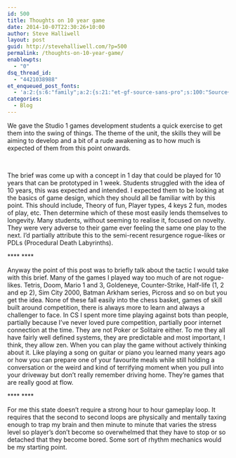 ```yaml
---
id: 500
title: Thoughts on 10 year game
date: 2014-10-07T22:30:26+10:00
author: Steve Halliwell
layout: post
guid: http://stevehalliwell.com/?p=500
permalink: /thoughts-on-10-year-game/
enablewpts:
  - "0"
dsq_thread_id:
  - "4421038988"
et_enqueued_post_fonts:
  - 'a:2:{s:6:"family";a:2:{s:21:"et-gf-source-sans-pro";s:100:"Source+Sans+Pro:200,200italic,300,300italic,regular,italic,600,600italic,700,700italic,900,900italic";s:10:"et-gf-lato";s:75:"Lato:100,100italic,300,300italic,regular,italic,700,700italic,900,900italic";}s:6:"subset";a:7:{i:0;s:8:"cyrillic";i:1;s:5:"greek";i:2;s:10:"vietnamese";i:3;s:5:"latin";i:4;s:9:"greek-ext";i:5;s:9:"latin-ext";i:6;s:12:"cyrillic-ext";}}'
categories:
  - Blog
---
```

We gave the Studio 1 games development students a quick exercise to get them into the swing of things. The theme of the unit, the skills they will be aiming to develop and a bit of a rude awakening as to how much is expected of them from this point onwards.

&nbsp;

The brief was come up with a concept in 1 day that could be played for 10 years that can be prototyped in 1 week. Students struggled with the idea of 10 years, this was expected and intended. I expected them to be looking at the basics of game design, which they should all be familiar with by this point. This should include, Theory of fun, Player types, 4 keys 2 fun, modes of play, etc. Then determine which of these most easily lends themselves to longevity. Many students, without seeming to realise it, focused on novelty. They were very adverse to their game ever feeling the same one play to the next. I’d partially attribute this to the semi-recent resurgence rogue-likes or PDLs (Procedural Death Labyrinths).

**** ****

Anyway the point of this post was to briefly talk about the tactic I would take with this brief. Many of the games I played way too much of are not rogue-likes. Tetris, Doom, Mario 1 and 3, Goldeneye, Counter-Strike, Half-life (1, 2 and ep 2), Sim City 2000, Batman Arkham series, Picross and so on but you get the idea. None of these fall easily into the chess basket, games of skill built around competition, there is always more to learn and always a challenger to face. In CS I spent more time playing against bots than people, partially because I’ve never loved pure competition, partially poor internet connection at the time. They are not Poker or Solitaire either. To me they all have fairly well defined systems, they are predictable and most important, I think, they allow zen. When you can play the game without actively thinking about it. Like playing a song on guitar or piano you learned many years ago or how you can prepare one of your favourite meals while still holding a conversation or the weird and kind of terrifying moment when you pull into your driveway but don’t really remember driving home. They’re games that are really good at flow.

**** ****

For me this state doesn’t require a strong hour to hour gameplay loop. It requires that the second to second loops are physically and mentally taxing enough to trap my brain and then minute to minute that varies the stress level so player’s don’t become so overwhelmed that they have to stop or so detached that they become bored. Some sort of rhythm mechanics would be my starting point.

&nbsp;